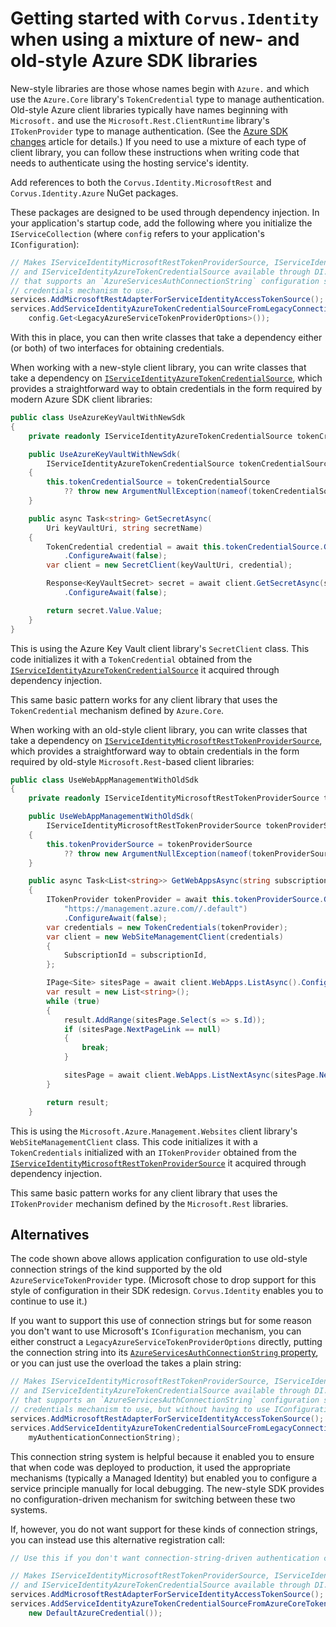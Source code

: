 # Getting started with `Corvus.Identity` when using a mixture of new- and old-style Azure SDK libraries

New-style libraries are those whose names begin with `Azure.` and which use the `Azure.Core` library's `TokenCredential` type to manage authentication. Old-style Azure client libraries typically have names beginning with `Microsoft.` and use the `Microsoft.Rest.ClientRuntime` library's `ITokenProvider` type to manage authentication. (See the [Azure SDK changes](old-vs-new-azure-sdk.md) article for details.) If you need to use a mixture of each type of client library, you can follow these instructions when writing code that needs to authenticate using the hosting service's identity.

Add references to both the `Corvus.Identity.MicrosoftRest` and `Corvus.Identity.Azure` NuGet packages.

These packages are designed to be used through dependency injection. In your application's startup code, add the following where you initialize the `IServiceCollection` (where `config` refers to your application's `IConfiguration`):

```cs
// Makes IServiceIdentityMicrosoftRestTokenProviderSource, IServiceIdentityAccessTokenSource,
// and IServiceIdentityAzureTokenCredentialSource available through DI. We're using the form
// that supports an `AzureServicesAuthConnectionString` configuration setting, choosing which
// credentials mechanism to use.
services.AddMicrosoftRestAdapterForServiceIdentityAccessTokenSource();
services.AddServiceIdentityAzureTokenCredentialSourceFromLegacyConnectionString(
    config.Get<LegacyAzureServiceTokenProviderOptions>());
```

With this in place, you can then write classes that take a dependency either (or both) of two interfaces for obtaining credentials.

When working with a new-style client library, you can write classes that take a dependency on [`IServiceIdentityAzureTokenCredentialSource`](xref:Corvus.Identity.ClientAuthentication.Azure.IServiceIdentityAzureTokenCredentialSource), which provides a straightforward way to obtain credentials in the form required by modern Azure SDK client libraries:

```cs
public class UseAzureKeyVaultWithNewSdk
{
    private readonly IServiceIdentityAzureTokenCredentialSource tokenCredentialSource;

    public UseAzureKeyVaultWithNewSdk(
        IServiceIdentityAzureTokenCredentialSource tokenCredentialSource)
    {
        this.tokenCredentialSource = tokenCredentialSource
            ?? throw new ArgumentNullException(nameof(tokenCredentialSource));
    }

    public async Task<string> GetSecretAsync(
        Uri keyVaultUri, string secretName)
    {
        TokenCredential credential = await this.tokenCredentialSource.GetAccessTokenAsync()
            .ConfigureAwait(false);
        var client = new SecretClient(keyVaultUri, credential);

        Response<KeyVaultSecret> secret = await client.GetSecretAsync(secretName)
            .ConfigureAwait(false);

        return secret.Value.Value;
    }
}
```

This is using the Azure Key Vault client library's `SecretClient` class. This code initializes it with a `TokenCredential` obtained from the [`IServiceIdentityAzureTokenCredentialSource`](xref:Corvus.Identity.ClientAuthentication.Azure.IServiceIdentityAzureTokenCredentialSource) it acquired through dependency injection.

This same basic pattern works for any client library that uses the `TokenCredential` mechanism defined by `Azure.Core`.

When working with an old-style client library, you can write classes that take a dependency on [`IServiceIdentityMicrosoftRestTokenProviderSource`](xref:Corvus.Identity.ClientAuthentication.MicrosoftRest.IServiceIdentityMicrosoftRestTokenProviderSource), which provides a straightforward way to obtain credentials in the form required by old-style `Microsoft.Rest`-based client libraries:

```cs
public class UseWebAppManagementWithOldSdk
{
    private readonly IServiceIdentityMicrosoftRestTokenProviderSource tokenProviderSource;

    public UseWebAppManagementWithOldSdk(
        IServiceIdentityMicrosoftRestTokenProviderSource tokenProviderSource)
    {
        this.tokenProviderSource = tokenProviderSource
            ?? throw new ArgumentNullException(nameof(tokenProviderSource));
    }

    public async Task<List<string>> GetWebAppsAsync(string subscriptionId)
    {
        ITokenProvider tokenProvider = await this.tokenProviderSource.GetTokenProviderAsync(
            "https://management.azure.com//.default")
            .ConfigureAwait(false);
        var credentials = new TokenCredentials(tokenProvider);
        var client = new WebSiteManagementClient(credentials)
        {
            SubscriptionId = subscriptionId,
        };

        IPage<Site> sitesPage = await client.WebApps.ListAsync().ConfigureAwait(false);
        var result = new List<string>();
        while (true)
        {
            result.AddRange(sitesPage.Select(s => s.Id));
            if (sitesPage.NextPageLink == null)
            {
                break;
            }

            sitesPage = await client.WebApps.ListNextAsync(sitesPage.NextPageLink).ConfigureAwait(false);
        }

        return result;
    }
```

This is using the `Microsoft.Azure.Management.Websites` client library's `WebSiteManagementClient` class. This code initializes it with a `TokenCredentials` initialized with an `ITokenProvider` obtained from the [`IServiceIdentityMicrosoftRestTokenProviderSource`](xref:Corvus.Identity.ClientAuthentication.MicrosoftRest.IServiceIdentityMicrosoftRestTokenProviderSource) it acquired through dependency injection.

This same basic pattern works for any client library that uses the `ITokenProvider` mechanism defined by the `Microsoft.Rest` libraries.

## Alternatives

The code shown above allows application configuration to use old-style connection strings of the kind supported by the old `AzureServiceTokenProvider` type. (Microsoft chose to drop support for this style of configuration in their SDK redesign. `Corvus.Identity` enables you to continue to use it.)

If you want to support this use of connection strings but for some reason you don't want to use Microsoft's `IConfiguration` mechanism, you can either construct a `LegacyAzureServiceTokenProviderOptions` directly, putting the connection string into its [`AzureServicesAuthConnectionString` property](xref:Corvus.Identity.ClientAuthentication.Azure.LegacyAzureServiceTokenProviderOptions.AzureServicesAuthConnectionString), or you can just use the overload the takes a plain string:

```cs
// Makes IServiceIdentityMicrosoftRestTokenProviderSource, IServiceIdentityAccessTokenSource,
// and IServiceIdentityAzureTokenCredentialSource available through DI. We're using the form
// that supports an `AzureServicesAuthConnectionString` configuration setting, choosing which
// credentials mechanism to use, but without having to use IConfiguration.
services.AddMicrosoftRestAdapterForServiceIdentityAccessTokenSource();
services.AddServiceIdentityAzureTokenCredentialSourceFromLegacyConnectionString(
    myAuthenticationConnectionString);
```

This connection string system is helpful because it enabled you to ensure that when code was deployed to production, it used the appropriate mechanisms (typically a Managed Identity) but enabled you to configure a service principle manually for local debugging. The new-style SDK provides no configuration-driven mechanism for switching between these two systems.

If, however, you do not want support for these kinds of connection strings, you can instead use this alternative registration call:

```cs
// Use this if you don't want connection-string-driven authentication configuration.

// Makes IServiceIdentityMicrosoftRestTokenProviderSource, IServiceIdentityAccessTokenSource,
// and IServiceIdentityAzureTokenCredentialSource available through DI.
services.AddMicrosoftRestAdapterForServiceIdentityAccessTokenSource();
services.AddServiceIdentityAzureTokenCredentialSourceFromAzureCoreTokenCredential(
    new DefaultAzureCredential());
```
